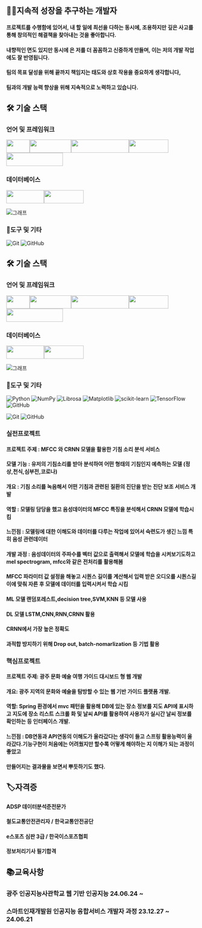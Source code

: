 



## 👨‍💻지속적 성장을 추구하는 개발자
#### 프로젝트를 수행함에 있어서, 내 할 일에 최선을 다하는 동시에, 조용하지만 깊은 사고를 통해 창의적인 해결책을 찾아내는 것을 좋아합니다. 
#### 내향적인 면도 있지만 동시에 은 저를 더 꼼꼼하고 신중하게 만들며, 이는 저의 개발 작업에도 잘 반영됩니다.   
#### 팀의 목표 달성을 위해 끝까지 책임지는 태도와 상호 작용을 중요하게 생각합니다, 
#### 팀과의 개발 능력 향상을 위해 지속적으로 노력하고 있습니다.

## 🛠 기술 스택


### 언어 및 프레임워크

<img src="https://img.shields.io/badge/-Java-%23ED8B00?style=flat-square&logo=java&logoColor=white" width="62" height="35"><img src="https://img.shields.io/badge/-Spring-%236DB33F?style=flat-square&logo=spring&logoColor=white" width="110" height="35"><img src="https://img.shields.io/badge/-JavaScript-%23F7DF1E?style=flat-square&logo=javascript&logoColor=black" width="153" height="35"><img src="https://img.shields.io/badge/-React-%2361DAFB?style=flat-square&logo=react&logoColor=white" width="105" height="35"><img src="https://img.shields.io/badge/-TypeScript-%233178C6?style=flat-square&logo=typescript&logoColor=white" width="150" height="35">



### 데이터베이스

<img src="https://img.shields.io/badge/-Oracle-%23F80000?style=flat-square&logo=oracle&logoColor=white" width="100" height="35"><img src="https://img.shields.io/badge/-MySQL-%234479A1?style=flat-square&logo=mysql&logoColor=white" width="105" height="35">


![그래프](https://github.com/kinghoon/read-me/assets/104185588/0a7bfcbe-8561-4259-8723-a0e44558fe7c)


### 📌도구 및 기타

![Git](https://img.shields.io/badge/-Git-%23F05032?style=flat-square&logo=git&logoColor=white)
![GitHub](https://img.shields.io/badge/-GitHub-%23181717?style=flat-square&logo=github&logoColor=white)


## 🛠 기술 스택


### 언어 및 프레임워크

<img src="https://img.shields.io/badge/-Java-%23ED8B00?style=flat-square&logo=java&logoColor=white" width="62" height="35"><img src="https://img.shields.io/badge/-Spring-%236DB33F?style=flat-square&logo=spring&logoColor=white" width="110" height="35"><img src="https://img.shields.io/badge/-JavaScript-%23F7DF1E?style=flat-square&logo=javascript&logoColor=black" width="153" height="35"><img src="https://img.shields.io/badge/-React-%2361DAFB?style=flat-square&logo=react&logoColor=white" width="105" height="35"><img src="https://img.shields.io/badge/-TypeScript-%233178C6?style=flat-square&logo=typescript&logoColor=white" width="150" height="35">



### 데이터베이스

<img src="https://img.shields.io/badge/-Oracle-%23F80000?style=flat-square&logo=oracle&logoColor=white" width="100" height="35"><img src="https://img.shields.io/badge/-MySQL-%234479A1?style=flat-square&logo=mysql&logoColor=white" width="105" height="35">


![그래프](https://github.com/kinghoon/read-me/assets/104185588/0a7bfcbe-8561-4259-8723-a0e44558fe7c)


### 📌도구 및 기타
![Python](https://img.shields.io/badge/Python-3776AB?style=for-the-badge&logo=python&logoColor=white)
![NumPy](https://img.shields.io/badge/NumPy-013243?style=for-the-badge&logo=numpy&logoColor=white)
![Librosa](https://img.shields.io/badge/Librosa-FF6F61?style=for-the-badge&logo=librosa&logoColor=white)
![Matplotlib](https://img.shields.io/badge/Matplotlib-3776AB?style=for-the-badge&logo=matplotlib&logoColor=white)
![scikit-learn](https://img.shields.io/badge/scikit--learn-F7931E?style=for-the-badge&logo=scikit-learn&logoColor=white)
![TensorFlow](https://img.shields.io/badge/TensorFlow-FF6F00?style=for-the-badge&logo=tensorflow&logoColor=white)
![GitHub](https://img.shields.io/badge/GitHub-181717?style=for-the-badge&logo=github&logoColor=white)

![Git](https://img.shields.io/badge/-Git-%23F05032?style=flat-square&logo=git&logoColor=white)
![GitHub](https://img.shields.io/badge/-GitHub-%23181717?style=flat-square&logo=github&logoColor=white)
### 실전프로젝트
#### 프로젝트 주제 : MFCC 와 CRNN 모델을 활용한 기침 소리 분석 서비스 
#### 모델 기능 : 유저의 기침소리를 받아 분석하여 어떤 형태의 기침인지 예측하는 모델 (정상,천식,심부전,코로나)
#### 개요 : 기침 소리를 녹음해서 어떤 기침과 관련된 질환의 진단을 받는 진단 보조 서비스 개발
#### 역할 : 모델링 담당을 했고 음성데이터의 MFCC 특징을 분석해서 CRNN 모델에 학습시킴
#### 느낀점 : 모델링에 대한 이해도와 데이터를 다루는 작업에 있어서 숙련도가 생긴 느낌 특히 음성 관련데이터 
#### 개발 과정 : 음성데이터의 주파수를 벡터 값으로 출력해서 모델에 학습을 시켜보기도하고 mel spectrogram, mfcc와 같은 전처리를 활용해봄 
#### MFCC 파라미터 값 설정을 해놓고 시퀀스 길이를 계산해서 입력 받은 오디오를 시퀀스길이에 맞춰 자른 후 모델에 데이터를 입력시켜서 학습 시킴 
####  ML 모델 랜덤포레스트,decision tree,SVM,KNN 등 모델 사용 
####  DL 모델 LSTM,CNN,RNN,CRNN 활용 
#### CRNN에서 가장 높은 정확도 
#### 과적합 방지하기 위해 Drop out, batch-nomarlization 등 기법 활용  

### 핵심프로젝트
#### 프로젝트 주제: 광주 문화 예술 여행 가이드 대시보드 형 웹 개발
#### 개요: 광주 지역의 문화와 예술을 탐방할 수 있는 웹 기반 가이드 플랫폼 개발.
#### 역할: Spring 환경에서 mvc 패턴을 활용해 DB에 있는 장소 정보를 지도 API에 표시하고 지도에 장소 리스트 스크롤 화 및  날씨 API를 활용하여 사용자가 실시간 날씨 정보를 확인하는 등 인터페이스 개발.

#### 느낀점 : DB연동과 API연동의 이해도가 올라갔다는 생각이 들고 스프링 활용능력이 올라갔다.기능구현이 처음에는 어려웠지만 할수록 어떻게 해야하는 지 이해가 되는 과정이 좋았고
#### 만들어지는 결과물을 보면서 뿌듯하기도 했다.






## 🏷자격증 
#### ADSP 데이터분석준전문가
#### 철도교통안전관리자 / 한국교통안전공단
#### e스포츠 심판 3급 / 한국이스포츠협회

#### 정보처리기사 필기합격 

## 📚교육사항

### 광주 인공지능사관학교 웹 기반 인공지능 24.06.24 ~
### 스마트인재개발원 인공지능 융합서비스 개발자 과정 23.12.27 ~ 24.06.21





